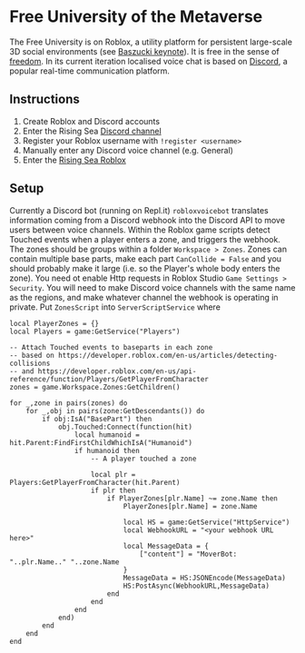 # Free University of the Metaverse

The Free University is on Roblox, a utility platform for persistent large-scale 3D social environments (see [Baszucki keynote](https://www.youtube.com/watch?v=G00GlCJc0mU)). It is free in the sense of [freedom](https://en.wikipedia.org/wiki/Free_University_of_Berlin). In its current iteration localised voice chat is based on [Discord](https://www.discord.com), a popular real-time communication platform.

## Instructions

1. Create Roblox and Discord accounts
2. Enter the Rising Sea [Discord channel](https://discord.gg/zg3K3NMK)
3. Register your Roblox username with `!register <username>`
4. Manually enter any Discord voice channel (e.g. General)
5. Enter the [Rising Sea Roblox](https://www.roblox.com/games/6224932973/The-Rising-Sea)

## Setup

Currently a Discord bot (running on Repl.it) `robloxvoicebot` translates information coming from a Discord webhook into the Discord API to move users between voice channels. Within the Roblox game scripts detect Touched events when a player enters a zone, and triggers the webhook. The zones should be groups within a folder `Workspace > Zones`. Zones can contain multiple base parts, make each part `CanCollide = False` and you should probably make it large (i.e. so the Player's whole body enters the zone). You need ot enable Http requests in Roblox Studio `Game Settings > Security`. You will need to make Discord voice channels with the same name as the regions, and make whatever channel the webhook is operating in private. Put `ZonesScript` into `ServerScriptService` where

```
local PlayerZones = {}
local Players = game:GetService("Players")

-- Attach Touched events to baseparts in each zone
-- based on https://developer.roblox.com/en-us/articles/detecting-collisions
-- and https://developer.roblox.com/en-us/api-reference/function/Players/GetPlayerFromCharacter
zones = game.Workspace.Zones:GetChildren()

for _,zone in pairs(zones) do
	for _,obj in pairs(zone:GetDescendants()) do
		if obj:IsA("BasePart") then
			obj.Touched:Connect(function(hit)
				local humanoid = hit.Parent:FindFirstChildWhichIsA("Humanoid")
				if humanoid then
					-- A player touched a zone
					
					local plr = Players:GetPlayerFromCharacter(hit.Parent)
					if plr then
						if PlayerZones[plr.Name] ~= zone.Name then
							PlayerZones[plr.Name] = zone.Name

							local HS = game:GetService("HttpService")
							local WebhookURL = "<your webhook URL here>"
							local MessageData = {
								["content"] = "MoverBot: "..plr.Name.." "..zone.Name
							}
							MessageData = HS:JSONEncode(MessageData)
							HS:PostAsync(WebhookURL,MessageData)
						end
					end
				end
			end)
		end
	end
end
```
